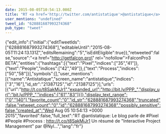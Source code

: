 ```yaml
---
date: 2015-08-05T10:54:13.000Z
title: "RT <a href='http://twitter.com/antistatique'>@antistatique</a>: Le blog parle de #Pixel #People #Process : http://t.co/t8SakMiJr1  Un résumé de Interactive Project Management par <a href='http://twitter.com/Nyl'>@Nyl</a>…″"
user_mentions: "undefined"
tweet_id: "628881687993274368"
pub_type: "tweet"
---
```

{"edit_info":{"initial":{"editTweetIds":["628881687993274368"],"editableUntil":"2015-08-05T11:24:13.131Z","editsRemaining":"5","isEditEligible":true}},"retweeted":false,"source":"<a href=\"http://getfalcon.pro\" rel=\"nofollow\">FalconPro3 BETA</a>","entities":{"hashtags":[{"text":"Pixel","indices":["35","41"]},{"text":"People","indices":["42","49"]},{"text":"Process","indices":["50","58"]}],"symbols":[],"user_mentions":[{"name":"Antistatique","screen_name":"antistatique","indices":["3","16"],"id_str":"21387125","id":"21387125"}],"urls":[{"url":"http://t.co/t8SakMiJr1","expanded_url":"http://bit.ly/PPP_","display_url":"bit.ly/PPP_","indices":["61","83"]}]},"display_text_range":["0","140"],"favorite_count":"0","id_str":"628881687993274368","truncated":false,"retweet_count":"0","id":"628881687993274368","possibly_sensitive":false,"created_at":"Wed Aug 05 10:54:13 +0000 2015","favorited":false,"full_text":"RT @antistatique: Le blog parle de #Pixel #People #Process : http://t.co/t8SakMiJr1  Un résumé de \"Interactive Project Management\" par @Nyl…","lang":"fr"}
